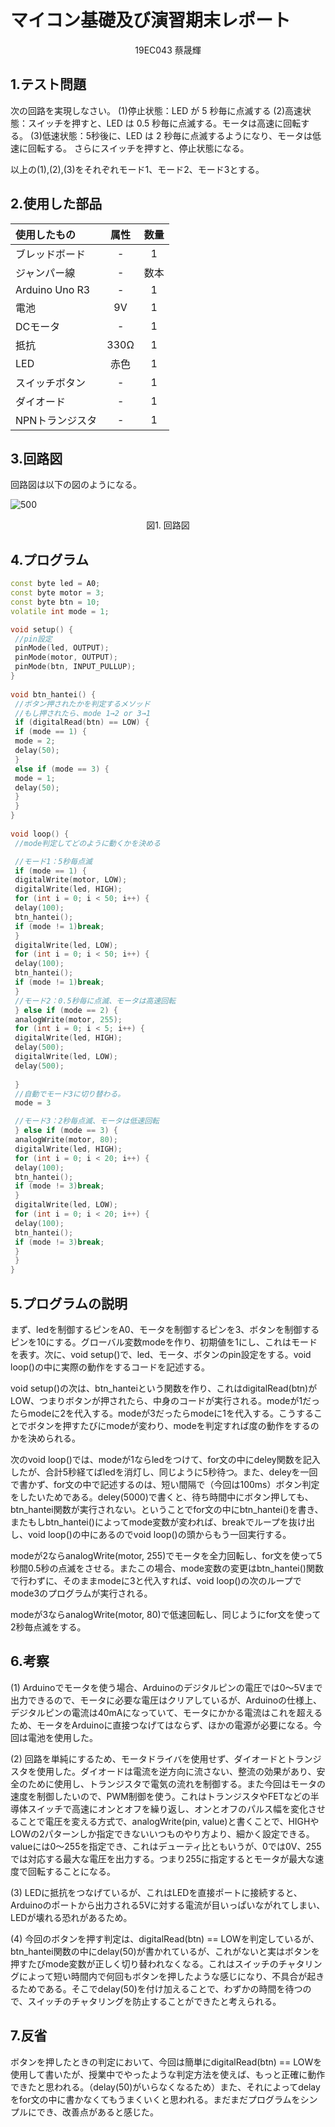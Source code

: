 # マイコン基礎及び演習期末レポート

<div style="text-align: center;">
19EC043 蔡晟輝
</div>

## 1.テスト問題
           
次の回路を実現しなさい。
(1)停止状態：LED が 5 秒毎に点滅する
(2)高速状態：スイッチを押すと、LED は 0.5 秒毎に点滅する。モータは高速に回転する。
(3)低速状態：5秒後に、LED は 2 秒毎に点滅するようになり、モータは低速に回転する。
さらにスイッチを押すと、停止状態になる。

以上の(1),(2),(3)をそれぞれモード1、モード2、モード3とする。

## 2.使用した部品

| 使用したもの | 属性 | 数量 |
| :--- | :---: | :---: |
| ブレッドボード | - | 1 |
| ジャンパー線 | - | 数本 |
| Arduino Uno R3 | - | 1 |
| 電池 | 9V | 1 |
| DCモータ | - | 1 |
| 抵抗 | 330Ω | 1 |
| LED | 赤色 | 1 |
| スイッチボタン | - | 1 |
| ダイオード | - | 1 |
| NPNトランジスタ | - | 1 |

## 3.回路図

回路図は以下の図のようになる。

![500](回路図.png)

<div style="text-align: center;">
図1. 回路図
</div>

## 4.プログラム
```c++
const byte led = A0;
const byte motor = 3;
const byte btn = 10;
volatile int mode = 1;

void setup() {
 //pin設定
 pinMode(led, OUTPUT);
 pinMode(motor, OUTPUT);
 pinMode(btn, INPUT_PULLUP);
}
  
void btn_hantei() {
 //ボタン押されたかを判定するメソッド
 //もし押されたら、mode 1→2 or 3→1
 if (digitalRead(btn) == LOW) {
 if (mode == 1) {
 mode = 2;
 delay(50);
 }
 else if (mode == 3) {
 mode = 1;
 delay(50);
 }
 }
}
  
void loop() {
 //mode判定してどのように動くかを決める

 //モード1：5秒毎点滅
 if (mode == 1) {
 digitalWrite(motor, LOW);
 digitalWrite(led, HIGH);
 for (int i = 0; i < 50; i++) {
 delay(100);
 btn_hantei();
 if (mode != 1)break;
 }
 digitalWrite(led, LOW);
 for (int i = 0; i < 50; i++) {
 delay(100);
 btn_hantei();
 if (mode != 1)break;
 }
 //モード2：0.5秒毎に点滅、モータは高速回転
 } else if (mode == 2) {
 analogWrite(motor, 255);
 for (int i = 0; i < 5; i++) {
 digitalWrite(led, HIGH);
 delay(500);
 digitalWrite(led, LOW);
 delay(500);
  
 }
 //自動でモード3に切り替わる。
 mode = 3

 //モード3：2秒毎点滅、モータは低速回転
 } else if (mode == 3) {
 analogWrite(motor, 80);
 digitalWrite(led, HIGH);
 for (int i = 0; i < 20; i++) {
 delay(100);
 btn_hantei();
 if (mode != 3)break;
 }
 digitalWrite(led, LOW);
 for (int i = 0; i < 20; i++) {
 delay(100);
 btn_hantei();
 if (mode != 3)break;
 }
 }
}
```

## 5.プログラムの説明

まず、ledを制御するピンをA0、モータを制御するピンを3、ボタンを制御するピンを10にする。グローバル変数modeを作り、初期値を1にし、これはモードを表す。次に、void setup()で、led、モータ、ボタンのpin設定をする。void loop()の中に実際の動作をするコードを記述する。

void setup()の次は、btn_hanteiという関数を作り、これはdigitalRead(btn)がLOW、つまりボタンが押されたら、中身のコードが実行される。modeが1だったらmodeに2を代入する。modeが3だったらmodeに1を代入する。こうすることでボタンを押すたびにmodeが変わり、modeを判定すれば度の動作をするのかを決められる。

次のvoid loop()では、modeが1ならledをつけて、for文の中にdeley関数を記入したが、合計5秒経てばledを消灯し、同じように5秒待つ。また、deleyを一回で書かず、for文の中で記述するのは、短い間隔で（今回は100ms）ボタン判定をしたいためである。deley(5000)で書くと、待ち時間中にボタン押しても、btn_hantei関数が実行されない。ということでfor文の中にbtn_hantei()を書き、またもしbtn_hantei()によってmode変数が変われば、breakでループを抜け出し、void loop()の中にあるのでvoid loop()の頭からもう一回実行する。

modeが2ならanalogWrite(motor, 255)でモータを全力回転し、for文を使って5秒間0.5秒の点滅をさせる。またこの場合、mode変数の変更はbtn_hantei()関数で行わずに、そのままmodeに3と代入すれば、void loop()の次のループでmode3のプログラムが実行される。

modeが3ならanalogWrite(motor, 80)で低速回転し、同じようにfor文を使って2秒毎点滅をする。

## 6.考察

(1) Arduinoでモータを使う場合、Arduinoのデジタルピンの電圧では0〜5Vまで出力できるので、モータに必要な電圧はクリアしているが、Arduinoの仕様上、デジタルピンの電流は40mAになっていて、モータにかかる電流はこれを超えるため、モータをArduinoに直接つなげてはならず、ほかの電源が必要になる。今回は電池を使用した。

(2) 回路を単純にするため、モータドライバを使用せず、ダイオードとトランジスタを使用した。ダイオードは電流を逆方向に流さない、整流の効果があり、安全のために使用し、トランジスタで電気の流れを制御する。また今回はモータの速度を制御したいので、PWM制御を使う。これはトランジスタやFETなどの半導体スイッチで高速にオンとオフを繰り返し、オンとオフのパルス幅を変化させることで電圧を変える方式で、analogWrite(pin, value)と書くことで、HIGHやLOWの2パターンしか指定できないいつものやり方より、細かく設定できる。valueには0～255を指定でき、これはデューティ比ともいうが、0では0V、255では対応する最大な電圧を出力する。つまり255に指定するとモータが最大な速度で回転することになる。

(3) LEDに抵抗をつなげているが、これはLEDを直接ポートに接続すると、Arduinoのポートから出力される5Vに対する電流が目いっぱいながれてしまい、LEDが壊れる恐れがあるため。

(4) 今回のボタンを押す判定は、digitalRead(btn) == LOWを判定しているが、btn_hantei関数の中にdelay(50)が書かれているが、これがないと実はボタンを押すたびmode変数が正しく切り替われなくなる。これはスイッチのチャタリングによって短い時間内で何回もボタンを押したような感じになり、不具合が起きるためである。そこでdelay(50)を付け加えることで、わずかの時間を待つので、スイッチのチャタリングを防止することができたと考えられる。

## 7.反省

ボタンを押したときの判定において、今回は簡単にdigitalRead(btn) == LOWを使用して書いたが、授業中でやったような判定方法を使えば、もっと正確に動作できたと思われる。（delay(50)がいらなくなるため）また、それによってdelayをfor文の中に書かなくてもうまくいくと思われる。まだまだプログラムをシンプルにでき、改善点があると感じた。


